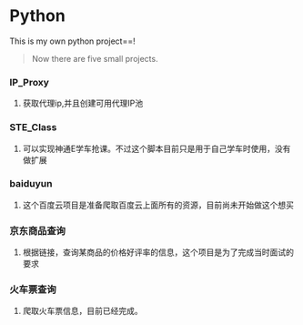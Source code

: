 # Python
This is my own python project==!
> Now there are five small projects.

### IP_Proxy
1. 获取代理ip,并且创建可用代理IP池

### STE_Class
1. 可以实现神通E学车抢课。不过这个脚本目前只是用于自己学车时使用，没有做扩展

### baiduyun
1. 这个百度云项目是准备爬取百度云上面所有的资源，目前尚未开始做这个想买

### 京东商品查询
1. 根据链接，查询某商品的价格好评率的信息，这个项目是为了完成当时面试的要求

### 火车票查询
1. 爬取火车票信息，目前已经完成。

